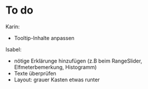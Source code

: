 # To do

Karin:

- Tooltip-Inhalte anpassen

Isabel:

- nötige Erklärunge hinzufügen (z.B beim RangeSlider, Elfmeterbemerkung, Histogramm)
- Texte überprüfen
- Layout: grauer Kasten etwas runter